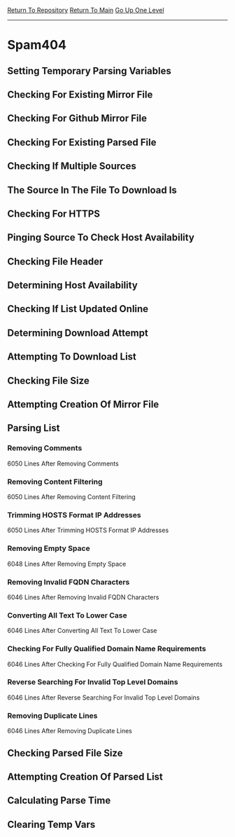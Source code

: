 [Return To Repository](https://github.com/deathbybandaid/piholeparser/)
[Return To Main](https://github.com/deathbybandaid/piholeparser/blob/master/RecentRunLogs/Mainlog.md)
[Go Up One Level](https://github.com/deathbybandaid/piholeparser/blob/master/RecentRunLogs/TopLevelScripts/30-Processing-Blacklists.md)
____________________________________
# Spam404
## Setting Temporary Parsing Variables
## Checking For Existing Mirror File
## Checking For Github Mirror File
## Checking For Existing Parsed File
## Checking If Multiple Sources
## The Source In The File To Download Is
## Checking For HTTPS
## Pinging Source To Check Host Availability
## Checking File Header
## Determining Host Availability
## Checking If List Updated Online
## Determining Download Attempt
## Attempting To Download List
## Checking File Size
## Attempting Creation Of Mirror File
## Parsing List
### Removing Comments
6050 Lines After Removing Comments
### Removing Content Filtering
6050 Lines After Removing Content Filtering
### Trimming HOSTS Format IP Addresses
6050 Lines After Trimming HOSTS Format IP Addresses
### Removing Empty Space
6048 Lines After Removing Empty Space
### Removing Invalid FQDN Characters
6046 Lines After Removing Invalid FQDN Characters
### Converting All Text To Lower Case
6046 Lines After Converting All Text To Lower Case
### Checking For Fully Qualified Domain Name Requirements
6046 Lines After Checking For Fully Qualified Domain Name Requirements
### Reverse Searching For Invalid Top Level Domains
6046 Lines After Reverse Searching For Invalid Top Level Domains
### Removing Duplicate Lines
6046 Lines After Removing Duplicate Lines
## Checking Parsed File Size
## Attempting Creation Of Parsed List
## Calculating Parse Time
## Clearing Temp Vars
